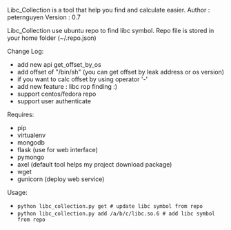 Libc_Collection is a tool that help you find and calculate easier.
Author : peternguyen
Version : 0.7

Libc_Collection use ubuntu repo to find libc symbol.
Repo file is stored in your home folder (~/.repo.json)

Change Log:
 - add new api get_offset_by_os
 - add offset of "/bin/sh" (you can get offset by leak address or os version)
 - if you want to calc offset by using operator '-'
 - add new feature : libc rop finding :)
 - support centos/fedora repo
 - support user authenticate

Requires:
 - pip
 - virtualenv
 - mongodb
 - flask (use for web interface)
 - pymongo
 - axel (default tool helps my project download package)
 - wget
 - gunicorn (deploy web service)

Usage:
 - `python libc_collection.py get # update libc symbol from repo`
 - `python libc_collection.py add /a/b/c/libc.so.6 # add libc symbol from repo`
